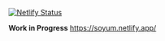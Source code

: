 [![Netlify Status](https://api.netlify.com/api/v1/badges/ea5f674e-89f6-4405-89a2-b45f76b70d00/deploy-status)](https://app.netlify.com/sites/soyum/deploys)

**Work in Progress** https://soyum.netlify.app/
